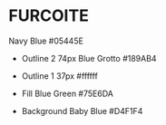 # FURCOITE

Navy Blue
#05445E

- Outline 2 74px
Blue Grotto
#189AB4

- Outline 1 37px
#ffffff

- Fill
Blue Green
#75E6DA

- Background
Baby Blue
#D4F1F4
